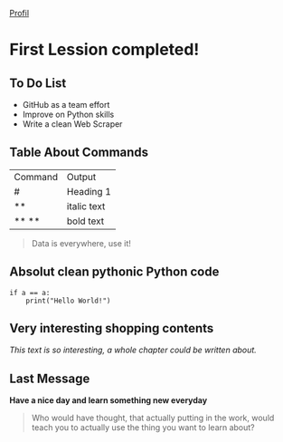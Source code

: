 [Profil](https://github.com/A1rboyy)

# First Lession completed!

## To Do List
- GitHub as a team effort
- Improve on Python skills
- Write a clean Web Scraper

## Table About Commands

<table>
    <tr>
        <td>Command</td>
        <td>Output</td>
    </tr>
    <tr>
        <td>#</td>
        <td>Heading 1</td>
    </tr>
    <tr>
        <td>**</td>
        <td>italic text</td>
    </tr>
    <tr>
        <td>** **</td>
        <td>bold text</td>
    </tr>
</table>


> Data is everywhere, use it!

## Absolut clean pythonic Python code

    if a == a:
        print("Hello World!")

## Very interesting shopping contents
*This text is so interesting, a whole chapter could be written about.*

## Last Message
**Have a nice day and learn something new everyday**


> Who would have thought, that actually putting in the work, would teach you to actually use the thing you want to learn about?

